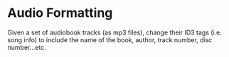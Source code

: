 # Audio Formatting
Given a set of audiobook tracks (as mp3 files), change their ID3 tags (i.e. song info) to include the name of the book, author, track number, disc number...etc.